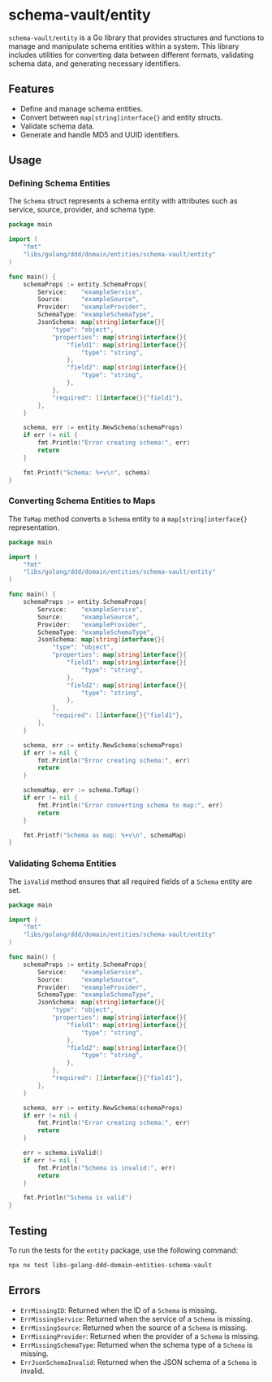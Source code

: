 # schema-vault/entity

`schema-vault/entity` is a Go library that provides structures and functions to manage and manipulate schema entities within a system. This library includes utilities for converting data between different formats, validating schema data, and generating necessary identifiers.

## Features

- Define and manage schema entities.
- Convert between `map[string]interface{}` and entity structs.
- Validate schema data.
- Generate and handle MD5 and UUID identifiers.

## Usage

### Defining Schema Entities

The `Schema` struct represents a schema entity with attributes such as service, source, provider, and schema type.

```go
package main

import (
    "fmt"
    "libs/golang/ddd/domain/entities/schema-vault/entity"
)

func main() {
    schemaProps := entity.SchemaProps{
        Service:    "exampleService",
        Source:     "exampleSource",
        Provider:   "exampleProvider",
        SchemaType: "exampleSchemaType",
        JsonSchema: map[string]interface{}{
            "type": "object",
            "properties": map[string]interface{}{
                "field1": map[string]interface{}{
                    "type": "string",
                },
                "field2": map[string]interface{}{
                    "type": "string",
                },
            },
            "required": []interface{}{"field1"},
        },
    }

    schema, err := entity.NewSchema(schemaProps)
    if err != nil {
        fmt.Println("Error creating schema:", err)
        return
    }

    fmt.Printf("Schema: %+v\n", schema)
}
```

### Converting Schema Entities to Maps

The `ToMap` method converts a `Schema` entity to a `map[string]interface{}` representation.

```go
package main

import (
    "fmt"
    "libs/golang/ddd/domain/entities/schema-vault/entity"
)

func main() {
    schemaProps := entity.SchemaProps{
        Service:    "exampleService",
        Source:     "exampleSource",
        Provider:   "exampleProvider",
        SchemaType: "exampleSchemaType",
        JsonSchema: map[string]interface{}{
            "type": "object",
            "properties": map[string]interface{}{
                "field1": map[string]interface{}{
                    "type": "string",
                },
                "field2": map[string]interface{}{
                    "type": "string",
                },
            },
            "required": []interface{}{"field1"},
        },
    }

    schema, err := entity.NewSchema(schemaProps)
    if err != nil {
        fmt.Println("Error creating schema:", err)
        return
    }

    schemaMap, err := schema.ToMap()
    if err != nil {
        fmt.Println("Error converting schema to map:", err)
        return
    }

    fmt.Printf("Schema as map: %+v\n", schemaMap)
}
```

### Validating Schema Entities

The `isValid` method ensures that all required fields of a `Schema` entity are set.

```go
package main

import (
    "fmt"
    "libs/golang/ddd/domain/entities/schema-vault/entity"
)

func main() {
    schemaProps := entity.SchemaProps{
        Service:    "exampleService",
        Source:     "exampleSource",
        Provider:   "exampleProvider",
        SchemaType: "exampleSchemaType",
        JsonSchema: map[string]interface{}{
            "type": "object",
            "properties": map[string]interface{}{
                "field1": map[string]interface{}{
                    "type": "string",
                },
                "field2": map[string]interface{}{
                    "type": "string",
                },
            },
            "required": []interface{}{"field1"},
        },
    }

    schema, err := entity.NewSchema(schemaProps)
    if err != nil {
        fmt.Println("Error creating schema:", err)
        return
    }

    err = schema.isValid()
    if err != nil {
        fmt.Println("Schema is invalid:", err)
        return
    }

    fmt.Println("Schema is valid")
}
```

## Testing

To run the tests for the `entity` package, use the following command:

```sh
npx nx test libs-golang-ddd-domain-entities-schema-vault
```

## Errors

- `ErrMissingID`: Returned when the ID of a `Schema` is missing.
- `ErrMissingService`: Returned when the service of a `Schema` is missing.
- `ErrMissingSource`: Returned when the source of a `Schema` is missing.
- `ErrMissingProvider`: Returned when the provider of a `Schema` is missing.
- `ErrMissingSchemaType`: Returned when the schema type of a `Schema` is missing.
- `ErrJsonSchemaInvalid`: Returned when the JSON schema of a `Schema` is invalid.
